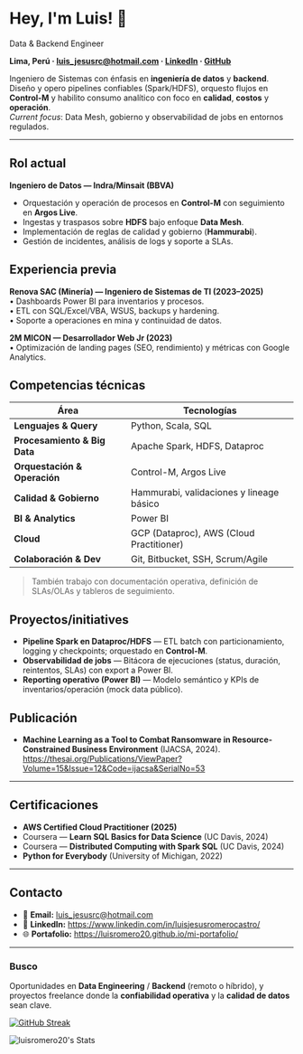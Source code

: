 # Hey, I'm Luis! 👋

Data & Backend Engineer

**Lima, Perú · luis_jesusrc@hotmail.com · [LinkedIn](https://www.linkedin.com/in/luisjesusromerocastro/) · [GitHub](https://github.com/LuisRomero20)**

Ingeniero de Sistemas con énfasis en **ingeniería de datos** y **backend**. Diseño y opero pipelines confiables (Spark/HDFS), orquesto flujos en **Control-M** y habilito consumo analítico con foco en **calidad**, **costos** y **operación**.  
_Current focus_: Data Mesh, gobierno y observabilidad de jobs en entornos regulados.

---

## Rol actual
**Ingeniero de Datos — Indra/Minsait (BBVA)**  
- Orquestación y operación de procesos en **Control-M** con seguimiento en **Argos Live**.  
- Ingestas y traspasos sobre **HDFS** bajo enfoque **Data Mesh**.  
- Implementación de reglas de calidad y gobierno (**Hammurabi**).  
- Gestión de incidentes, análisis de logs y soporte a SLAs.


## Experiencia previa

**Renova SAC (Minería) — Ingeniero de Sistemas de TI (2023–2025)**  
• Dashboards Power BI para inventarios y procesos.  
• ETL con SQL/Excel/VBA, WSUS, backups y hardening.  
• Soporte a operaciones en mina y continuidad de datos.

**2M MICON — Desarrollador Web Jr (2023)**  
• Optimización de landing pages (SEO, rendimiento) y métricas con Google Analytics.


## Competencias técnicas
| Área | Tecnologías |
|---|---|
| **Lenguajes & Query** | Python, Scala, SQL |
| **Procesamiento & Big Data** | Apache Spark, HDFS, Dataproc |
| **Orquestación & Operación** | Control-M, Argos Live |
| **Calidad & Gobierno** | Hammurabi, validaciones y lineage básico |
| **BI & Analytics** | Power BI |
| **Cloud** | GCP (Dataproc), AWS (Cloud Practitioner) |
| **Colaboración & Dev** | Git, Bitbucket, SSH, Scrum/Agile |

> También trabajo con documentación operativa, definición de SLAs/OLAs y tableros de seguimiento.


## Proyectos/initiatives
- **Pipeline Spark en Dataproc/HDFS** — ETL batch con particionamiento, logging y checkpoints; orquestado en **Control-M**.  
- **Observabilidad de jobs** — Bitácora de ejecuciones (status, duración, reintentos, SLAs) con export a Power BI.  
- **Reporting operativo (Power BI)** — Modelo semántico y KPIs de inventarios/operación (mock data público).


## Publicación
- **Machine Learning as a Tool to Combat Ransomware in Resource-Constrained Business Environment** (IJACSA, 2024).  
  https://thesai.org/Publications/ViewPaper?Volume=15&Issue=12&Code=ijacsa&SerialNo=53

---

## Certificaciones
- **AWS Certified Cloud Practitioner (2025)**  
- Coursera — **Learn SQL Basics for Data Science** (UC Davis, 2024)  
- Coursera — **Distributed Computing with Spark SQL** (UC Davis, 2024)  
- **Python for Everybody** (University of Michigan, 2022)

---

## Contacto
- 📧 **Email:** luis_jesusrc@hotmail.com  
- 🔗 **LinkedIn:** https://www.linkedin.com/in/luisjesusromerocastro/  
- 🌐 **Portafolio:** https://luisromero20.github.io/mi-portafolio/

---

### Busco
Oportunidades en **Data Engineering** / **Backend** (remoto o híbrido), y proyectos freelance donde la **confiabilidad operativa** y la **calidad de datos** sean clave.


[![GitHub Streak](https://github-readme-streak-stats.herokuapp.com?user=LuisRomero20&theme=dracula)](https://git.io/streak-stats)

![luisromero20's Stats](https://github-readme-stats.vercel.app/api?username=luisromero20&theme=dracula&show_icons=true&hide_border=true&count_private=true)


